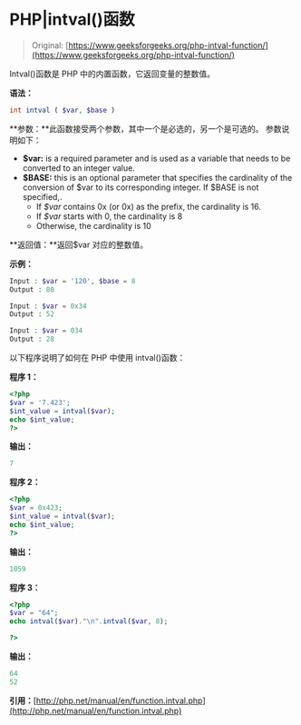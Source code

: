# PHP|intval()函数

> Original: [https://www.geeksforgeeks.org/php-intval-function/](https://www.geeksforgeeks.org/php-intval-function/)

Intval()函数是 PHP 中的内置函数，它返回变量的整数值。

**语法：**

```php
int intval ( $var, $base )

```

**参数：**此函数接受两个参数，其中一个是必选的，另一个是可选的。 参数说明如下：

*   **$var:** is a required parameter and is used as a variable that needs to be converted to an integer value.
*   **$BASE:** this is an optional parameter that specifies the cardinality of the conversion of $var to its corresponding integer. If $BASE is not specified,.
    *   If *$var* contains 0x (or 0x) as the prefix, the cardinality is 16.
    *   If *$var* starts with 0, the cardinality is 8
    *   Otherwise, the cardinality is 10

**返回值：**返回$var 对应的整数值。

**示例：**

```php
Input : $var = '120', $base = 8
Output : 80

Input : $var = 0x34
Output : 52

Input : $var = 034
Output : 28

```

以下程序说明了如何在 PHP 中使用 intval()函数：

**程序 1：**

```php
<?php
$var = '7.423';
$int_value = intval($var);
echo $int_value;
?>
```

**输出：**

```php
7

```

**程序 2：**

```php
<?php
$var = 0x423;
$int_value = intval($var);
echo $int_value;
?>
```

**输出：**

```php
1059

```

**程序 3：**

```php
<?php
$var = "64";
echo intval($var)."\n".intval($var, 8);

?>
```

**输出：**

```php
64
52

```

**引用：**[http://php.net/manual/en/function.intval.php](http://php.net/manual/en/function.intval.php)